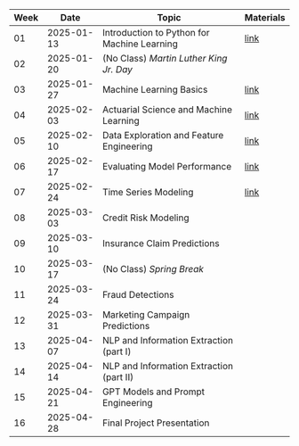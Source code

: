 | Week | Date       | Topic                                       | Materials         |
| ---- | ---------- | ------------------------------------------- | ----------------- |
| 01   | 2025-01-13 | Introduction to Python for Machine Learning | [link](./week01/) |
| 02   | 2025-01-20 | (No Class) *Martin Luther King Jr. Day*     |                   |
| 03   | 2025-01-27 | Machine Learning Basics                     | [link](./week03/) |
| 04   | 2025-02-03 | Actuarial Science and Machine Learning      | [link](./week04/) |
| 05   | 2025-02-10 | Data Exploration and Feature Engineering    | [link](./week05/) |
| 06   | 2025-02-17 | Evaluating Model Performance                | [link](./week06/) |
| 07   | 2025-02-24 | Time Series Modeling                        | [link](./week07/) |
| 08   | 2025-03-03 | Credit Risk Modeling                        |                   |
| 09   | 2025-03-10 | Insurance Claim Predictions                 |                   |
| 10   | 2025-03-17 | (No Class) *Spring Break*                   |                   |
| 11   | 2025-03-24 | Fraud Detections                            |                   |
| 12   | 2025-03-31 | Marketing Campaign Predictions              |                   |
| 13   | 2025-04-07 | NLP and Information Extraction (part I)     |                   |
| 14   | 2025-04-14 | NLP and Information Extraction (part II)    |                   |
| 15   | 2025-04-21 | GPT Models and Prompt Engineering           |                   |
| 16   | 2025-04-28 | Final Project Presentation                  |                   |

